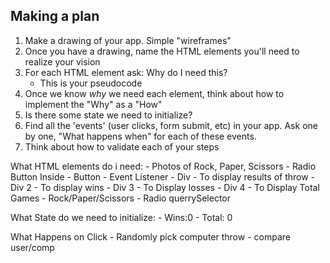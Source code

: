 ## Making a plan
1) Make a drawing of your app. Simple "wireframes"
2) Once you have a drawing, name the HTML elements you'll need to realize your vision
3) For each HTML element ask: Why do I need this?
    - This is your pseudocode
4) Once we know _why_ we need each element, think about how to implement the "Why" as a "How"
5) Is there some state we need to initialize?
6) Find all the 'events' (user clicks, form submit, etc) in your app. Ask one by one, "What happens when" for each of these events.
7) Think about how to validate each of your steps




What HTML elements do i need:
    - Photos of Rock, Paper, Scissors
        - Radio Button Inside <label>
    - Button
        - Event Listener
    - Div
        - To display results of throw
    - Div 2
        - To display wins
    - Div 3
        - To Display losses
    - Div 4
        - To Display Total Games
    - Rock/Paper/Scissors
        - Radio querrySelector

What State do we need to initialize:
    - Wins:0
    - Total: 0

What Happens on Click
    - Randomly pick computer throw
    - compare user/comp